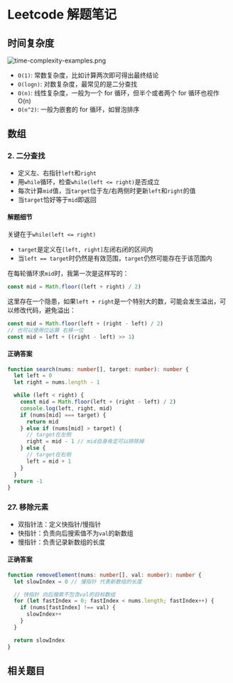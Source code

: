 # Leetcode 解题笔记

## 时间复杂度

![time-complexity-examples.png](https://adrianmejia.com/images/time-complexity-examples.png)

- `O(1)`: 常数复杂度，比如计算两次即可得出最终结论
- `O(logn)`: 对数复杂度，最常见的是二分查找
- `O(n)`: 线性复杂度，一般为一个 for 循环，但半个或者两个 for 循环也视作 O(n)
- `O(n^2)`: 一般为嵌套的 for 循环，如冒泡排序

## 数组

### 2. 二分查找

- 定义左、右指针`left`和`right`
- 用`while`循环，检查`while(left <= right)`是否成立
- 每次计算`mid`值，当`target`位于左/右两侧时更新`left`和`right`的值
- 当`target`恰好等于`mid`即返回

#### 解题细节

关键在于`while(left <= right)`
- `target`是定义在`[left, right]`左闭右闭的区间内
- 当`left == target`时仍然是有效范围，`target`仍然可能存在于该范围内

在每轮循环求`mid`时，我第一次是这样写的：

```ts
const mid = Math.floor((left + right) / 2)
```

这里存在一个隐患，如果`left + right`是一个特别大的数，可能会发生溢出，可以修改代码，避免溢出：

```ts
const mid = Math.floor(left + (right - left) / 2)
// 也可以使用位运算 右移一位
const mid = left + ((right - left) >> 1)
```

#### 正确答案

```ts
function search(nums: number[], target: number): number {
  let left = 0
  let right = nums.length - 1

  while (left < right) {
    const mid = Math.floor(left + (right - left) / 2)
    console.log(left, right, mid)
    if (nums[mid] === target) {
      return mid
    } else if (nums[mid] > target) {
      // target在左侧
      right = mid - 1 // mid自身肯定可以排除掉
    } else {
      // target在右侧
      left = mid + 1
    }
  }
  return -1
}
```

### 27. 移除元素

- 双指针法：定义快指针/慢指针
- 快指针：负责向后搜索值不为`val`的新数组
- 慢指针：负责记录新数组的长度

#### 正确答案

```ts
function removeElement(nums: number[], val: number): number {
  let slowIndex = 0 // 慢指针 代表新数组的长度

  // 快指针 向后搜索不包含val的目标数组
  for (let fastIndex = 0; fastIndex < nums.length; fastIndex++) {
    if (nums[fastIndex] !== val) {
      slowIndex++
    }
  }

  return slowIndex
}
```

## 相关题目


